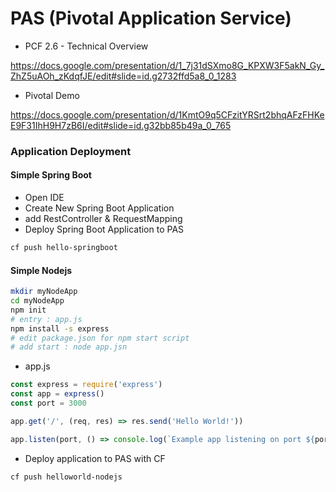# PAS (Pivotal Application Service)


- PCF 2.6 - Technical Overview

https://docs.google.com/presentation/d/1_7j31dSXmo8G_KPXW3F5akN_Gy_ZhZ5uAOh_zKdqfJE/edit#slide=id.g2732ffd5a8_0_1283

- Pivotal Demo

https://docs.google.com/presentation/d/1KmtO9q5CFzitYRSrt2bhqAFzFHKeE9F31IhH9H7zB6I/edit#slide=id.g32bb85b49a_0_765



### Application Deployment
#### Simple Spring Boot
- Open IDE
- Create New Spring Boot Application
- add RestController & RequestMapping
- Deploy Spring Boot Application to PAS
```bash
cf push hello-springboot
```

#### Simple Nodejs
```bash
mkdir myNodeApp
cd myNodeApp
npm init
# entry : app.js
npm install -s express
# edit package.json for npm start script
# add start : node app.jsn 
```
- app.js 
```javascript
const express = require('express')
const app = express()
const port = 3000

app.get('/', (req, res) => res.send('Hello World!'))

app.listen(port, () => console.log(`Example app listening on port ${port}!`))
```

- Deploy application to PAS with CF
```
cf push helloworld-nodejs
```



